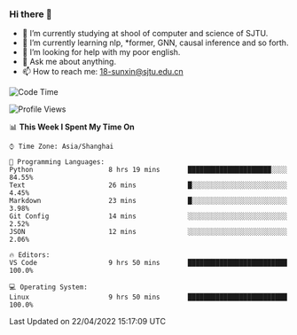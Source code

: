 ### Hi there 👋

<!--
**sunxin000/sunxin000** is a ✨ _special_ ✨ repository because its `README.md` (this file) appears on your GitHub profile.

Here are some ideas to get you started:

- 🔭 I’m currently working on ...
- 🌱 I’m currently learning ...
- 👯 I’m looking to collaborate on ...
- 🤔 I’m looking for help with ...
- 💬 Ask me about ...
- 📫 How to reach me: ...
- 😄 Pronouns: ...
- ⚡ Fun fact: ...
-->
- 🏫 I’m currently studying at shool of computer and science of SJTU.
- 🌱 I’m currently learning nlp, \*former, GNN, causal inference and so forth.
- 🤔 I’m looking for help with my poor english.
- 💬 Ask me about anything.
- 📫 How to reach me: 18-sunxin@sjtu.edu.cn
<!--START_SECTION:waka-->
![Code Time](http://img.shields.io/badge/Code%20Time-164%20hrs%2033%20mins-blue)

![Profile Views](http://img.shields.io/badge/Profile%20Views-7-blue)

📊 **This Week I Spent My Time On** 

```text
⌚︎ Time Zone: Asia/Shanghai

💬 Programming Languages: 
Python                   8 hrs 19 mins       █████████████████████░░░░   84.55% 
Text                     26 mins             █░░░░░░░░░░░░░░░░░░░░░░░░   4.45% 
Markdown                 23 mins             █░░░░░░░░░░░░░░░░░░░░░░░░   3.98% 
Git Config               14 mins             ░░░░░░░░░░░░░░░░░░░░░░░░░   2.52% 
JSON                     12 mins             ░░░░░░░░░░░░░░░░░░░░░░░░░   2.06%

🔥 Editors: 
VS Code                  9 hrs 50 mins       █████████████████████████   100.0%

💻 Operating System: 
Linux                    9 hrs 50 mins       █████████████████████████   100.0%

```


 Last Updated on 22/04/2022 15:17:09 UTC
<!--END_SECTION:waka-->
